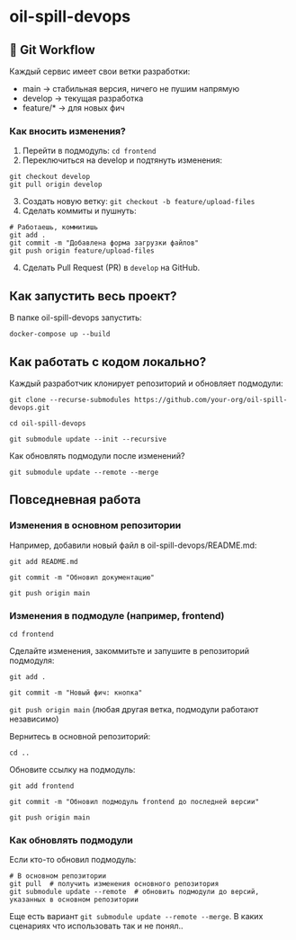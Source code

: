 # oil-spill-devops

## 📌 Git Workflow
Каждый сервис имеет свои ветки разработки:
- main → стабильная версия, ничего не пушим напрямую
- develop → текущая разработка
- feature/* → для новых фич

### Как вносить изменения?
1. Перейти в подмодуль:
```cd frontend```
2. Переключиться на develop и подтянуть изменения:
```
git checkout develop
git pull origin develop
```
3. Создать новую ветку:
```git checkout -b feature/upload-files```
4. Сделать коммиты и пушнуть:
```
# Работаешь, коммитишь
git add .
git commit -m "Добавлена форма загрузки файлов"
git push origin feature/upload-files
```
4. Сделать Pull Request (PR) в ```develop``` на GitHub.


## Как запустить весь проект?
В папке oil-spill-devops запустить:

```docker-compose up --build```

## Как работать с кодом локально?
Каждый разработчик клонирует репозиторий и обновляет подмодули:

```git clone --recurse-submodules https://github.com/your-org/oil-spill-devops.git```

```cd oil-spill-devops```

```git submodule update --init --recursive```

Как обновлять подмодули после изменений?

```git submodule update --remote --merge```

## Повседневная работа
### Изменения в основном репозитории
Например, добавили новый файл в oil-spill-devops/README.md:

```git add README.md```

```git commit -m "Обновил документацию"```

```git push origin main```

### Изменения в подмодуле (например, frontend)

```cd frontend```

Сделайте изменения, закоммитьте и запушите в репозиторий подмодуля:

```git add .```

```git commit -m "Новый фич: кнопка"```

```git push origin main``` (любая другая ветка, подмодули работают независимо)

Вернитесь в основной репозиторий:

```cd ..```

Обновите ссылку на подмодуль:

```git add frontend```

```git commit -m "Обновил подмодуль frontend до последней версии"```

```git push origin main```

### Как обновлять подмодули
Если кто-то обновил подмодуль:

```
# В основном репозитории
git pull  # получить изменения основного репозитория
git submodule update --remote  # обновить подмодули до версий, указанных в основном репозитории
```
Еще есть вариант ```git submodule update --remote --merge```. В каких сценариях что использовать так и не понял..
